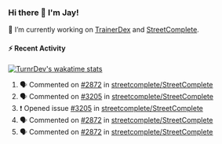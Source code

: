 ### Hi there 👋 I'm Jay!

🔭 I’m currently working on [TrainerDex](https://www.github.com/TrainerDex) and [StreetComplete](https://github.com/streetcomplete/StreetComplete).

#### :zap: Recent Activity

[![TurnrDev's wakatime stats](https://github-readme-stats.vercel.app/api/wakatime?username=TurnrDev)](https://wakatime.com/@TurnrDev)
<br>
<!--START_SECTION:activity-->
1. 🗣 Commented on [#2872](https://github.com/streetcomplete/StreetComplete/issues/2872) in [streetcomplete/StreetComplete](https://github.com/streetcomplete/StreetComplete)
2. 🗣 Commented on [#3205](https://github.com/streetcomplete/StreetComplete/issues/3205) in [streetcomplete/StreetComplete](https://github.com/streetcomplete/StreetComplete)
3. ❗️ Opened issue [#3205](https://github.com/streetcomplete/StreetComplete/issues/3205) in [streetcomplete/StreetComplete](https://github.com/streetcomplete/StreetComplete)
4. 🗣 Commented on [#2872](https://github.com/streetcomplete/StreetComplete/issues/2872) in [streetcomplete/StreetComplete](https://github.com/streetcomplete/StreetComplete)
5. 🗣 Commented on [#2872](https://github.com/streetcomplete/StreetComplete/issues/2872) in [streetcomplete/StreetComplete](https://github.com/streetcomplete/StreetComplete)
<!--END_SECTION:activity-->
